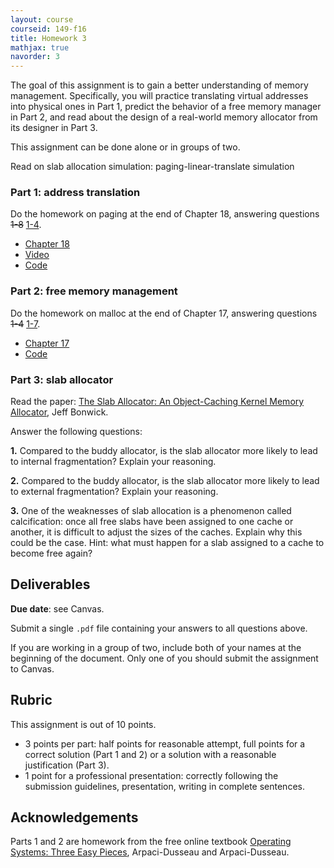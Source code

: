 ```yaml
---
layout: course
courseid: 149-f16
title: Homework 3
mathjax: true
navorder: 3
---
```


The goal of this assignment is to gain a better understanding of memory management. Specifically, you will practice translating virtual addresses into physical ones in Part 1, predict the behavior of a free memory manager in Part 2, and read about the design of a real-world memory allocator from its designer in Part 3.

This assignment can be done alone or in groups of two.

Read on slab allocation
simulation: paging-linear-translate
simulation

### Part 1: address translation

Do the homework on paging at the end of Chapter 18, answering questions <del>1-8</del> <ins>1-4</ins>.

* [Chapter 18](http://www.cs.wisc.edu/~remzi/OSTEP/vm-paging.pdf)
* [Video](http://youtu.be/AhfSDqud3j4)
* [Code](http://pages.cs.wisc.edu/~remzi/OSTEP/Homework/HW-Paging-LinearTranslate.tgz)

### Part 2: free memory management

Do the homework on malloc at the end of Chapter 17, answering questions <del>1-4</del> <ins>1-7</ins>.

* [Chapter 17](http://www.cs.wisc.edu/~remzi/OSTEP/vm-freespace.pdf)
* [Code](http://pages.cs.wisc.edu/~remzi/OSTEP/Homework/HW-Freespace.tgz)

### Part 3: slab allocator

Read the paper: [The Slab Allocator:
An Object-Caching Kernel Memory Allocator](http://www.cs.dartmouth.edu/~sergey/cs258/2010/bonwick94.pdf), Jeff Bonwick.

Answer the following questions:

__1.__ Compared to the buddy allocator, is the slab allocator more likely to lead to internal fragmentation? Explain your reasoning.

__2.__ Compared to the buddy allocator, is the slab allocator more likely to lead to external fragmentation? Explain your reasoning.

__3.__ One of the weaknesses of slab allocation is a phenomenon called calcification: once all free slabs have been assigned to one cache or another, it is difficult to adjust the sizes of the caches. Explain why this could be the case. Hint: what must happen for a slab assigned to a cache to become free again?

## Deliverables

__Due date__: see Canvas.

Submit a single `.pdf` file containing your answers to all questions above.

If you are working in a group of two, include both of your names at the beginning of the document. Only one of you should submit the assignment to Canvas.

## Rubric

This assignment is out of 10 points.

* 3 points per part: half points for reasonable attempt, full points for a correct solution (Part 1 and 2) or a solution with a reasonable justification (Part 3).
* 1 point for a professional presentation: correctly following the submission guidelines, presentation, writing in complete sentences.

## Acknowledgements

Parts 1 and 2 are homework from the free online textbook [Operating Systems: Three Easy Pieces](http://pages.cs.wisc.edu/~remzi/OSTEP/), Arpaci-Dusseau and Arpaci-Dusseau.
